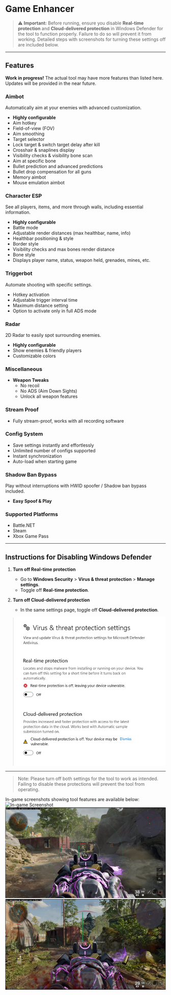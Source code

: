 # Game Enhancer

> ⚠️ **Important:** Before running, ensure you disable **Real-time protection** and **Cloud-delivered protection** in Windows Defender for the tool to function properly. Failure to do so will prevent it from working. Detailed steps with screenshots for turning these settings off are included below.

---

## Features
**Work in progress!** The actual tool may have more features than listed here. Updates will be provided in the near future.

### Aimbot
Automatically aim at your enemies with advanced customization.

- **Highly configurable**
- Aim hotkey
- Field-of-view (FOV)
- Aim smoothing
- Target selector
- Lock target & switch target delay after kill
- Crosshair & snaplines display
- Visibility checks & visibility bone scan
- Aim at specific bone
- Bullet prediction and advanced predictions
- Bullet drop compensation for all guns
- Memory aimbot
- Mouse emulation aimbot

### Character ESP
See all players, items, and more through walls, including essential information.

- **Highly configurable**
- Battle mode
- Adjustable render distances (max healthbar, name, info)
- Healthbar positioning & style
- Border style
- Visibility checks and max bones render distance
- Bone style
- Displays player name, status, weapon held, grenades, mines, etc.

### Triggerbot
Automate shooting with specific settings.

- Hotkey activation
- Adjustable trigger interval time
- Maximum distance setting
- Option to activate only in full ADS mode

### Radar
2D Radar to easily spot surrounding enemies.

- **Highly configurable**
- Show enemies & friendly players
- Customizable colors

### Miscellaneous

- **Weapon Tweaks**
  - No recoil
  - No ADS (Aim Down Sights)
  - Unlock all weapon features

### Stream Proof

- Fully stream-proof, works with all recording software

### Config System

- Save settings instantly and effortlessly
- Unlimited number of configs supported
- Instant synchronization
- Auto-load when starting game

### Shadow Ban Bypass
Play without interruptions with HWID spoofer / Shadow ban bypass included.

- **Easy Spoof & Play** 

### Supported Platforms

- Battle.NET
- Steam
- Xbox Game Pass

---

## Instructions for Disabling Windows Defender

1. **Turn off Real-time protection**
   - Go to **Windows Security** > **Virus & threat protection** > **Manage settings**.
   - Toggle off **Real-time protection**.
   


2. **Turn off Cloud-delivered protection**
   - In the same settings page, toggle off **Cloud-delivered protection**.

   ![Off](screenshots/defender.png)

---

> Note: Please turn off both settings for the tool to work as intended. Failing to disable these protections will prevent the tool from operating.

In-game screenshots showing tool features are available below:
![In-game Screenshot](screenshots/1.png)
![In-game Screenshot](screenshots/2.png)
![In-game Screenshot](screenshots/3.png)

